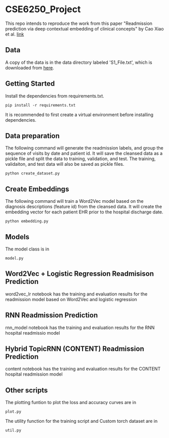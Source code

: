 # CSE6250_Project

This repo intends to reproduce the work from this paper "Readmission prediction via deep contextual embedding of clinical concepts" by Cao Xiao et al. [link](https://journals.plos.org/plosone/article?id=10.1371/journal.pone.0195024#pone.0195024.ref026)

## Data

A copy of the data is in the data directory labeled 'S1_File.txt', which is downloaded from [here](https://doi.org/10.1371/journal.pone.0195024.s001).

## Getting Started

Install the dependencies from requirements.txt. 

```
pip install -r requirements.txt
```

It is recommended to first create a virtual environment before installing dependencies.

## Data preparation

The following command will generate the readmission labels, and group the sequence of visits by date and patient id. It will save the cleansed data as a pickle file and split the data to training, validation, and test. The training, validaiton, and test data will also be saved as pickle files.

```
python create_dataset.py
```

## Create Embeddings

The following command will train a Word2Vec model based on the diagnosis descriptions (feature id) from the cleansed data. It will create the embedding vector for each patient EHR prior to the hospital discharge date. 

```
python embedding.py
```

## Models

The model class is in 

```
model.py
```

## Word2Vec + Logistic Regression Readmisison Prediction

word2vec_lr notebook has the training and evaluation results for the readmission model based on Word2Vec and logistic regression

## RNN Readmission Prediction

rnn_model notebook has the training and evaluation results for the RNN hospital readmissio model

## Hybrid TopicRNN (CONTENT) Readmission Prediction

content notebook has the training and evaluation results for the CONTENT hospital readmission model 

## Other scripts

The plotting funtion to plot the loss and accuracy curves are in 

```
plot.py
```

The utility function for the training script and Custom torch dataset are in 

```
util.py
```
